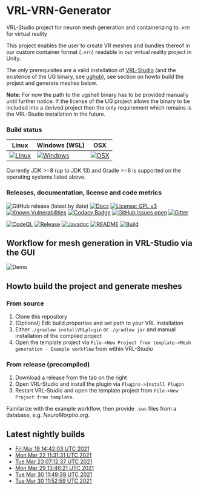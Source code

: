 # VRL-VRN-Generator

VRL-Studio project for neuron mesh generation and containerizing to .vrn for virtual reality 

This project enables the user to create VR meshes and bundles thereof in our 
custom container format (`.vrn`) readable in our virtual reality project in Unity.

The *only* prerequisites are a valid installation of [VRL-Studio](https://vrl-studio.mihosoft.eu/) (and the existence of the UG binary, see [ughub](https://github.com/UG4/ughub)), see section on howto build the project and generate meshes below. 

**Note:** For now the path to the ugshell binary has to be provided manually until further notice. If the license of the UG project allows the binary to be included into a derived project then the only requirement which remains is the VRL-Studio installation in the future.

### Build status
| Linux  | Windows (WSL) | OSX |
|---|---|---|
| [![Linux](https://github.com/c2m2/VRL-VRN-Generator/actions/workflows/Build.yml/badge.svg)](https://github.com/c2m2/VRL-VRN-Generator/actions/workflows/Build.yml)  |  [![Windows](https://ci.appveyor.com/api/projects/status/lf67s11e2jreogr5?svg=true)](https://ci.appveyor.com/project/stephanmg/vrl-vrn-generator)  | [![OSX](https://travis-ci.org/c2m2/VRL-VRN-Generator.svg?branch=master)](https://travis-ci.org/c2m2/VRL-VRN-Generator)  |

Currently JDK >=8 (up to JDK 13) and Gradle >=6 is supported on the operating systems listed above.

### Releases, documentation, license and code metrics
![GitHub release (latest by date)](https://img.shields.io/github/v/release/c2m2/VRL-VRN-Generator)
[![Docs](https://img.shields.io/badge/Javadoc-%20Documentation-blueviolet.svg)](https://c2m2.github.io/VRL-VRN-Generator/)
[![License: GPL v3](https://img.shields.io/badge/License-GPLv3-magenta.svg)](https://www.gnu.org/licenses/gpl-3.0)
[![Known Vulnerabilities](https://snyk.io/test/github/c2m2/VRL-VRN-Generator/badge.svg?targetFile=VRL-VRN-Generator/build.gradle)](https://snyk.io/test/github/c2m2/VRL-VRN-Generator?targetFile=VRL-VRN-Generator/build.gradle)
[![Codacy Badge](https://app.codacy.com/project/badge/Grade/5e4acf16fe224ef7b815a77ba83e5059)](https://www.codacy.com/gh/c2m2/VRL-VRN-Generator/dashboard?utm_source=github.com&amp;utm_medium=referral&amp;utm_content=c2m2/VRL-VRN-Generator&amp;utm_campaign=Badge_Grade)
[![GitHub issues open](https://img.shields.io/github/issues/c2m2/VRL-VRN-Generator)](https://github.com/c2m2/VRL-VRN-Generator/issues)
[![Gitter](https://img.shields.io/gitter/room/stephanmg/c2m2.svg?style=flat-square)](https://gitter.im/stephanmg/c2m2)

[![CodeQL](https://github.com/c2m2/VRL-VRN-Generator/actions/workflows/codeql-analysis.yml/badge.svg?branch=master)](https://github.com/c2m2/VRL-VRN-Generator/actions/workflows/codeql-analysis.yml)
[![Release](https://github.com/c2m2/VRL-VRN-Generator/actions/workflows/Release.yml/badge.svg)](https://github.com/c2m2/VRL-VRN-Generator/actions/workflows/Release.yml)
[![Javadoc](https://github.com/c2m2/VRL-VRN-Generator/actions/workflows/Javadoc.yml/badge.svg)](https://github.com/c2m2/VRL-VRN-Generator/actions/workflows/Javadoc.yml)
[![README](https://github.com/c2m2/VRL-VRN-Generator/actions/workflows/Deploy.yml/badge.svg)](https://github.com/c2m2/VRL-VRN-Generator/actions/workflows/Deploy.yml)
[![Build](https://github.com/c2m2/VRL-VRN-Generator/actions/workflows/Build.yml/badge.svg)](https://github.com/c2m2/VRL-VRN-Generator/actions/workflows/Build.yml)

## Workflow for mesh generation in VRL-Studio via the GUI
![Demo](../assets/example.png?raw=true)

## Howto build the project and generate meshes 

### From source
1.  Clone this repository
2.  (Optional) Edit build.properties and set path to your VRL installation
3.  Either `./gradlew installVRLplugin` or `./gradlew jar` and manual installation of the compiled project
4.  Open the template project via `File->New Project from template->Mesh generation - Example workflow` from within VRL-Studio

### From release (precompiled)
1.  Download a release from the tab on the right
2.  Open VRL-Studio and install the plugin via `Plugins->Install Plugin`
3.  Restart VRL-Studio and open the template project from `File->New Project from template`.

Familarize with the example workflow, then provide `.swc` files from a database, e.g. *NeuroMorpho.org*.

## Latest nightly builds
-   [Fri Mar 19 14:42:03 UTC 2021](https://api.github.com/repos/c2m2/VRL-VRN-Generator/actions/artifacts/48144757/zip)
-   [Mon Mar 22 11:31:31 UTC 2021](https://api.github.com/repos/c2m2/VRL-VRN-Generator/actions/artifacts/48603843/zip)
-   [Tue Mar 23 07:12:37 UTC 2021](https://api.github.com/repos/c2m2/VRL-VRN-Generator/actions/artifacts/48605460/zip)
-   [Mon Mar 29 13:46:21 UTC 2021](https://api.github.com/repos/c2m2/VRL-VRN-Generator/actions/artifacts/50209225/zip)
-   [Tue Mar 30 11:49:39 UTC 2021](https://api.github.com/repos/c2m2/VRL-VRN-Generator/actions/artifacts/50467051/zip)
-   [Tue Mar 30 11:52:59 UTC 2021](https://api.github.com/repos/c2m2/VRL-VRN-Generator/actions/artifacts/50469711/zip)
